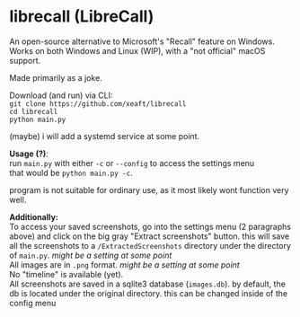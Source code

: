 # librecall (LibreCall)

An open-source alternative to Microsoft's "Recall" feature on Windows. Works on both Windows and Linux (WIP), with a "not official" macOS support.

Made primarily as a joke.

Download (and run) via CLI:\
`git clone https://github.com/xeaft/librecall`\
`cd librecall`\
`python main.py`

(maybe) i will add a systemd service at some point.

**Usage (?)**:\
run `main.py` with either `-c` or `--config` to access the settings menu\
that would be `python main.py -c`.

program is not suitable for ordinary use, as it most likely wont function very well.

**Additionally:**\
To access your saved screenshots, go into the settings menu (2 paragraphs above) and click on the big gray "Extract screenshots" button. this will save all the screenshots to a `/ExtractedScreenshots` directory under the directory of `main.py`. _might be a setting at some point_\
All images are in `.png` format. _might be a setting at some point_\
No "timeline" is available (yet).\
All screenshots are saved in a sqlite3 database (`images.db`). by default, the db is located under the original directory. this can be changed inside of the config menu